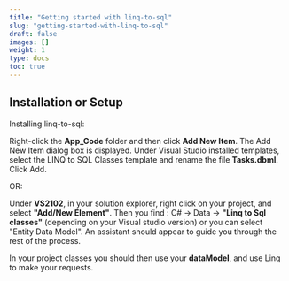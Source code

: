```yaml
---
title: "Getting started with linq-to-sql"
slug: "getting-started-with-linq-to-sql"
draft: false
images: []
weight: 1
type: docs
toc: true
---
```


## Installation or Setup
Installing linq-to-sql:

Right-click the **App_Code** folder and then click **Add New Item**. The Add New Item dialog box is displayed. Under Visual Studio installed templates, select the LINQ to SQL Classes template and rename the file **Tasks.dbml**. Click Add.

OR:

Under **VS2102**, in your solution explorer, right click on your project, and select **"Add/New Element"**.
Then you find : C# -> Data -> **"Linq to Sql classes"** (depending on your Visual studio version) or you can select "Entity Data Model". An assistant should appear to guide you through the rest of the process.

In your project classes you should then use your **dataModel**, and use Linq to make your requests.

